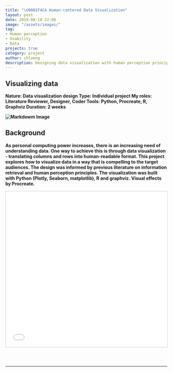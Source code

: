 ```yaml
---
title: "\U0001F4CA Human-centered Data Visualization"
layout: post
date: 2019-08-10 22:00
image: "/assets/images/"
tag:
- Human perception
- Usability
- Data
projects: true
category: project
author: chloeng
description: Designing data visualization with human perception principles in mind
---
```


<style>
    .graph-container {
    display: flex;
    flex-wrap: wrap;
    width: 100%;
    }
</style>

## Visualizing data
<b>
<b>Nature: </b> Data visualization design

<b>
<b>Type: </b> Individual project

<b>
<b>My roles: </b>  Literature Reviewer, Designer, Coder

<b>
<b>Tools: </b> Python, Procreate, R, Graphviz

<b>
<b>Duration: </b> 2 weeks




![Markdowm Image][1]

## Background
<b>As personal computing power increases, there is an increasing need of understanding data. One way to achieve this is through data visualization - translating columns and rows into human-readable format. This project explores how to visualize data in a way that is compelling to the target audiences. <span class="evidence">The design was informed by previous literature on information retrieval and human perception principles.</span> The visualization was built with Python (Plotly, Seaborn, matplotlib), R and graphviz. Visual effects by Procreate.</b>

<iframe src="//www.slideshare.net/slideshow/embed_code/key/yzqpppNM3HIgtV" width="595" height="485" frameborder="0" marginwidth="0" marginheight="0" scrolling="no" style="border:1px solid #CCC; border-width:1px; margin-bottom:5px; max-width: 100%;" allowfullscreen> </iframe> <div style="margin-bottom:5px"></div>


<br>
<br>
<div class="breaker"></div>







---
[1]: https://chloe-data.github.io/assets/images/dataVis/wall-1.jpg
[2]: https://chloe-data.github.io/assets/images/dataVis/wall-2.jpg
[3]: https://chloe-data.github.io/assets/images/dataVis/ipad-1.jpg
